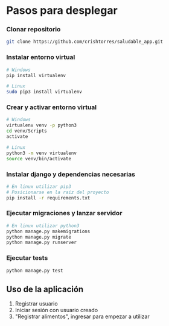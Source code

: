 # Pasos para desplegar

### Clonar repositorio
```bash
git clone https://github.com/crishtorres/saludable_app.git
```

### Instalar entorno virtual
```bash
# Windows
pip install virtualenv

# Linux
sudo pip3 install virtualenv

```

### Crear y activar entorno virtual
```bash
# Windows
virtualenv venv -p python3
cd venv/Scripts
activate

# Linux
python3 -m venv virtualenv
source venv/bin/activate
```

### Instalar django y dependencias necesarias
```bash
# En linux utilizar pip3
# Posicionarse en la raiz del proyecto
pip install -r requirements.txt
```

### Ejecutar migraciones y lanzar servidor
```bash
# En linux utilizar python3
python manage.py makemigrations
python manage.py migrate
python manage.py runserver
```

### Ejecutar tests
```bash
python manage.py test
```

## Uso de la aplicación

1. Registrar usuario
2. Iniciar sesión con usuario creado
3. "Registrar alimentos", ingresar para empezar a utilizar
